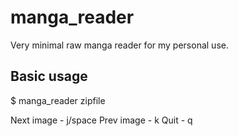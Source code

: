 # manga_reader

Very minimal raw manga reader for my personal use.

## Basic usage

$ manga_reader zipfile

  Next image - j/space
  Prev image - k
  Quit       - q
